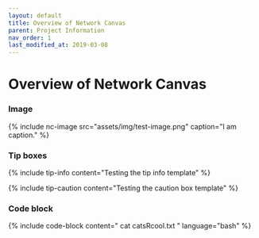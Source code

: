 ```yaml
---
layout: default
title: Overview of Network Canvas
parent: Project Information
nav_order: 1
last_modified_at: 2019-03-08
---
```


# Overview of Network Canvas

### Image

{% include nc-image src="assets/img/test-image.png" caption="I am caption." %}


### Tip boxes
{% include tip-info content="Testing the tip info template" %}

{% include tip-caution content="Testing the caution box template" %}


### Code block

{% include code-block content="
cat catsRcool.txt
" 
language="bash" %}